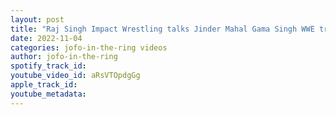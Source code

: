 ```yaml
---
layout: post
title: "Raj Singh Impact Wrestling talks Jinder Mahal Gama Singh WWE tryout"
date: 2022-11-04
categories: jofo-in-the-ring videos
author: jofo-in-the-ring
spotify_track_id: 
youtube_video_id: aRsVTOpdgGg
apple_track_id: 
youtube_metadata: 
---
```

